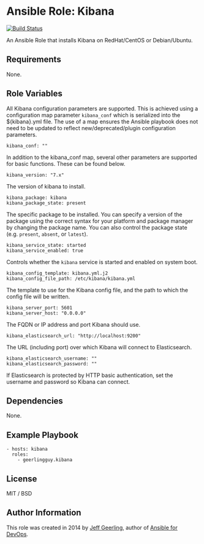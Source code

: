 # Ansible Role: Kibana

[![Build Status](https://travis-ci.org/Xat59/ansible-role-kibana.svg?branch=master)](https://travis-ci.org/Xat59/ansible-role-kibana)

An Ansible Role that installs Kibana on RedHat/CentOS or Debian/Ubuntu.

## Requirements

None.

## Role Variables

All Kibana configuration parameters are supported. This is achieved using a configuration map parameter `kibana_conf` which is serialized into the ${kibana}.yml file. The use of a map ensures the Ansible playbook does not need to be updated to reflect new/deprecated/plugin configuration parameters.

    kibana_conf: ""

In addition to the kibana_conf map, several other parameters are supported for basic functions. These can be found below.

    kibana_version: "7.x"

The version of kibana to install.

    kibana_package: kibana
    kibana_package_state: present

The specific package to be installed. You can specify a version of the package using the correct syntax for your platform and package manager by changing the package name. You can also control the package state (e.g. `present`, `absent`, or `latest`).

    kibana_service_state: started
    kibana_service_enabled: true

Controls whether the `kibana` service is started and enabled on system boot.

    kibana_config_template: kibana.yml.j2
    kibana_config_file_path: /etc/kibana/kibana.yml

The template to use for the Kibana config file, and the path to which the config file will be written.

    kibana_server_port: 5601
    kibana_server_host: "0.0.0.0"

The FQDN or IP address and port Kibana should use.

    kibana_elasticsearch_url: "http://localhost:9200"

The URL (including port) over which Kibana will connect to Elasticsearch.

    kibana_elasticsearch_username: ""
    kibana_elasticsearch_password: ""

If Elasticsearch is protected by HTTP basic authentication, set the username and password so Kibana can connect.

## Dependencies

None.

## Example Playbook

    - hosts: kibana
      roles:
        - geerlingguy.kibana

## License

MIT / BSD

## Author Information

This role was created in 2014 by [Jeff Geerling](https://www.jeffgeerling.com/), author of [Ansible for DevOps](https://www.ansiblefordevops.com/).
